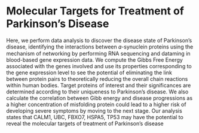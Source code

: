 # Molecular Targets for Treatment of Parkinson’s Disease

Here, we perform data analysis to discover the disease state of Parkinson’s disease, identifying the interactions between 𝛼-synuclein proteins using the mechanism of networking by performing RNA sequencing and dataming in blood-based gene expression data. We compute the Gibbs Free Energy associated with the genes involved and use its properties corresponding to the gene expression level to see the potential of eliminating the link between protein pairs to theoretically reducing the overall chain reactions within human bodies. Target proteins of interest and their significances are determined according to their uniqueness to Parkinson’s disease. We also calculate the correlation between Gibb energy and disease progressions as a higher concentration of misfolding protein could lead to a higher risk of developing severe symptoms by moving to the next stage. Our analysis states that CALM1, UBC, FBXO7, HSPA5, TP53 may have the potential to reveal the molecular targets of treatment of Parkinson’s disease

